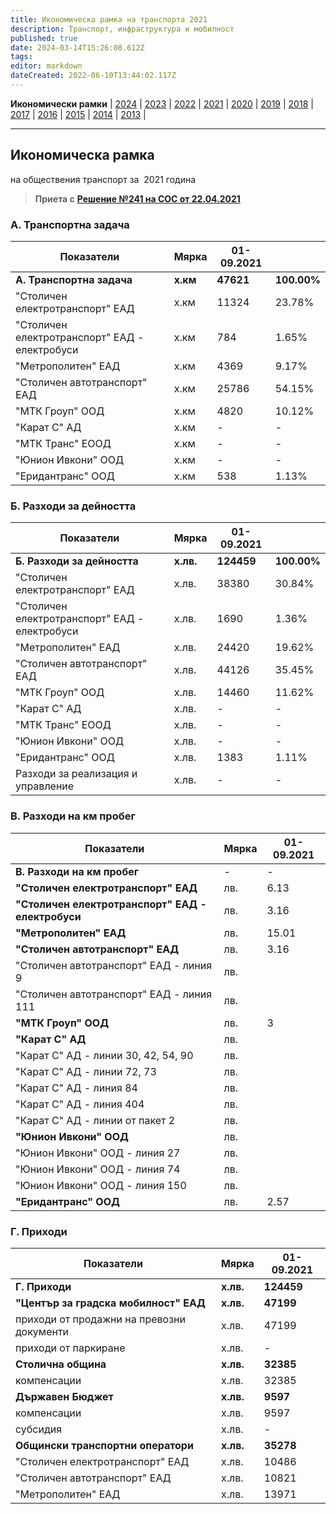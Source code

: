 ```yaml
---
title: Икономическа рамка на транспорта 2021
description: Транспорт, инфраструктура и мобилност
published: true
date: 2024-03-14T15:26:08.612Z
tags: 
editor: markdown
dateCreated: 2022-06-10T13:44:02.117Z
---
```


**Икономически рамки** | [2024](/bg/economics-and-society/economic-framework/2024) | [2023](/bg/economics-and-society/economic-framework/2023) | [2022](/bg/economics-and-society/economic-framework/2022) | [2021](/bg/economics-and-society/economic-framework/2021) | [2020](/bg/economics-and-society/economic-framework/2020) | [2019](/bg/economics-and-society/economic-framework/2019) | [2018](/bg/economics-and-society/economic-framework/2018) | [2017](/bg/economics-and-society/economic-framework/2017) | [2016](/bg/economics-and-society/economic-framework/2016) | [2015](/bg/economics-and-society/economic-framework/2015) | [2014](/bg/economics-and-society/economic-framework/2014) | [2013](/bg/economics-and-society/economic-framework/2013) |

---

## **Икономическа рамка**  
на обществения транспорт за  2021 година

> **Приета с** [**Решение №241 на СОС от 22.04.2021**](http://trinmo.org/bg/politics/sofia-council-decisions#%D1%80%D0%B5%D1%88%D0%B5%D0%BD%D0%B8%D0%B5-no241-%D0%BD%D0%B0-%D1%81%D0%BE%D1%81-%D0%BE%D1%82-22042021)

### **А. Транспортна задача**

| Показатели | Мярка | 01-09.2021 |     |
| --- | --- | --- | --- |
| **А. Транспортна задача** | **х.км** | **47621** | **100.00%** |
| "Столичен електротранспорт" ЕАД | х.км | 11324 | 23.78% |
| "Столичен електротранспорт" ЕАД - електробуси | х.км | 784 | 1.65% |
| "Метрополитен" ЕАД | х.км | 4369 | 9.17% |
| "Столичен автотранспорт" ЕАД | х.км | 25786 | 54.15% |
| "МТК Гроуп" ООД | х.км | 4820 | 10.12% |
| "Карат С" АД | х.км | \-  | \-  |
| "МТК Транс" ЕООД | х.км | \-  | \-  |
| "Юнион Ивкони" ООД | х.км | \-  | \-  |
| "Еридантранс" ООД | х.км | 538 | 1.13% |

### Б. Разходи за дейността

| Показатели | Мярка | 01-09.2021 |     |
| --- | --- | --- | --- |
| **Б. Разходи за дейността** | **х.лв.** | **124459** | **100.00%** |
| "Столичен електротранспорт" ЕАД | х.лв. | 38380 | 30.84% |
| "Столичен електротранспорт" ЕАД - електробуси | х.лв. | 1690 | 1.36% |
| "Метрополитен" ЕАД | х.лв. | 24420 | 19.62% |
| "Столичен автотранспорт" ЕАД | х.лв. | 44126 | 35.45% |
| "МТК Гроуп" ООД | х.лв. | 14460 | 11.62% |
| "Карат С" АД | х.лв. | \-  | \-  |
| "МТК Транс" ЕООД | х.лв. | \-  | \-  |
| "Юнион Ивкони" ООД | х.лв. | \-  | \-  |
| "Еридантранс" ООД | х.лв. | 1383 | 1.11% |
| Разходи за реализация и управление | х.лв. | \-  | \-  |

### В. Разходи на км пробег

| Показатели | Мярка | 01-09.2021 |
| --- | --- | --- |
| **В. Разходи на км пробег** | -   | -   |
| **"Столичен електротранспорт" ЕАД** | лв. | 6.13 |
| **"Столичен електротранспорт" ЕАД - електробуси** | лв. | 3.16 |
| **"Метрополитен" ЕАД** | лв. | 15.01 |
| **"Столичен автотранспорт" ЕАД** | лв. | 3.16 |
| "Столичен автотранспорт" ЕАД - линия 9 | лв. |     |
| "Столичен автотранспорт" ЕАД - линия 111 | лв. |     |
| **"МТК Гроуп" ООД** | лв. | 3   |
| **"Карат С" АД** | лв. |     |
| "Карат С" АД - линии 30, 42, 54, 90 | лв. |     |
| "Карат С" АД - линии 72, 73 | лв. |     |
| "Карат С" АД - линия 84 | лв. |     |
| "Карат С" АД - линия 404 | лв. |     |
| "Карат С" АД - линии от пакет 2 | лв. |     |
| **"Юнион Ивкони" ООД** | лв. |     |
| "Юнион Ивкони" ООД - линия 27 | лв. |     |
| "Юнион Ивкони" ООД - линия 74 | лв. |     |
| "Юнион Ивкони" ООД - линия 150 | лв. |     |
| **"Еридантранс" ООД** | лв. | 2.57 |

### Г. Приходи

| Показатели | Мярка | 01-09.2021 |
| --- | --- | --- |
| **Г. Приходи** | **х.лв.** | **124459** |
| **"Център за градска мобилност" ЕАД** | **х.лв.** | **47199** |
| приходи от продажни на превозни документи | х.лв. | 47199 |
| приходи от паркиране | х.лв. | \-  |
| **Столична община** | **х.лв.** | **32385** |
| компенсации | х.лв. | 32385 |
| **Държавен Бюджет** | **х.лв.** | **9597** |
| компенсации | х.лв. | 9597 |
| субсидия | х.лв. | \-  |
| **Общински транспортни оператори** | **х.лв.** | **35278** |
| "Столичен електротранспорт" ЕАД | х.лв. | 10486 |
| "Столичен автотранспорт" ЕАД | х.лв. | 10821 |
| "Метрополитен" ЕАД | х.лв. | 13971 |